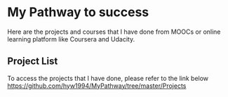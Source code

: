 # My Pathway to success 
Here are the projects and courses that I have done from MOOCs or online learning platform like Coursera and Udacity.

## Project List
To access the projects that I have done, please refer to the link below
https://github.com/hyw1994/MyPathway/tree/master/Projects
